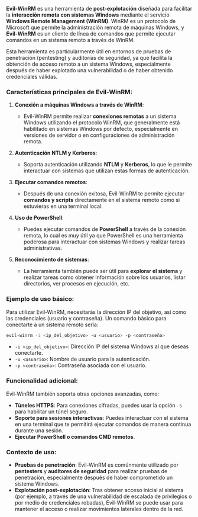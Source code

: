 **Evil-WinRM** es una herramienta de **post-explotación** diseñada para facilitar la **interacción remota con sistemas Windows** mediante el servicio **Windows Remote Management (WinRM)**. WinRM es un protocolo de Microsoft que permite la administración remota de máquinas Windows, y **Evil-WinRM** es un cliente de línea de comandos que permite ejecutar comandos en un sistema remoto a través de WinRM.

Esta herramienta es particularmente útil en entornos de pruebas de penetración (pentesting) y auditorías de seguridad, ya que facilita la obtención de acceso remoto a un sistema Windows, especialmente después de haber explotado una vulnerabilidad o de haber obtenido credenciales válidas.

### Características principales de Evil-WinRM:

1. **Conexión a máquinas Windows a través de WinRM**:
    
    - Evil-WinRM permite realizar **conexiones remotas** a un sistema Windows utilizando el protocolo WinRM, que generalmente está habilitado en sistemas Windows por defecto, especialmente en versiones de servidor o en configuraciones de administración remota.
2. **Autenticación NTLM y Kerberos**:
    
    - Soporta autenticación utilizando **NTLM** y **Kerberos**, lo que le permite interactuar con sistemas que utilizan estas formas de autenticación.
3. **Ejecutar comandos remotos**:
    
    - Después de una conexión exitosa, Evil-WinRM te permite ejecutar **comandos y scripts** directamente en el sistema remoto como si estuvieras en una terminal local.
4. **Uso de PowerShell**:
    
    - Puedes ejecutar comandos de **PowerShell** a través de la conexión remota, lo cual es muy útil ya que PowerShell es una herramienta poderosa para interactuar con sistemas Windows y realizar tareas administrativas.
5. **Reconocimiento de sistemas**:
    
    - La herramienta también puede ser útil para **explorar el sistema** y realizar tareas como obtener información sobre los usuarios, listar directorios, ver procesos en ejecución, etc.

### Ejemplo de uso básico:

Para utilizar Evil-WinRM, necesitarás la dirección IP del objetivo, así como las credenciales (usuario y contraseña). Un comando básico para conectarte a un sistema remoto sería:

```bash
evil-winrm -i <ip_del_objetivo> -u <usuario> -p <contraseña>
```

- `-i <ip_del_objetivo>`: Dirección IP del sistema Windows al que deseas conectarte.
- `-u <usuario>`: Nombre de usuario para la autenticación.
- `-p <contraseña>`: Contraseña asociada con el usuario.

### Funcionalidad adicional:

Evil-WinRM también soporta otras opciones avanzadas, como:

- **Túneles HTTPS**: Para conexiones cifradas, puedes usar la opción `-s` para habilitar un túnel seguro.
- **Soporte para sesiones interactivas**: Puedes interactuar con el sistema en una terminal que te permitirá ejecutar comandos de manera continua durante una sesión.
- **Ejecutar PowerShell o comandos CMD remotos**.

### Contexto de uso:

- **Pruebas de penetración**: Evil-WinRM es comúnmente utilizado por **pentesters** y **auditores de seguridad** para realizar pruebas de penetración, especialmente después de haber comprometido un sistema Windows.
- **Explotación post-explotación**: Tras obtener acceso inicial al sistema (por ejemplo, a través de una vulnerabilidad de escalada de privilegios o por medio de credenciales robadas), Evil-WinRM se puede usar para mantener el acceso o realizar movimientos laterales dentro de la red.